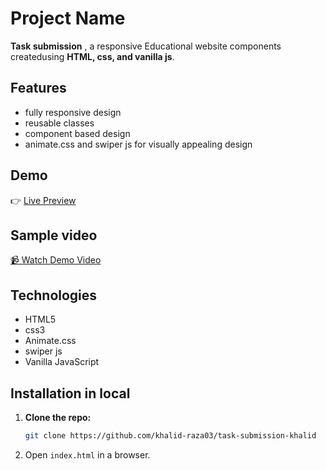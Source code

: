 # Project Name

**Task submission** , a responsive Educational website components createdusing **HTML, css, and vanilla js**.

## Features

- fully responsive design
- reusable classes
- component based design
- animate.css and swiper js for visually appealing design

## Demo

👉 [Live Preview](https://khalid-raza03.github.io/task-submission-khalid/)


## Sample video
[📹 Watch Demo Video](./assets/sample.mp4)


## Technologies

- HTML5
- css3
- Animate.css
- swiper js
- Vanilla JavaScript

## Installation in local

1. **Clone the repo:**

   ```bash
   git clone https://github.com/khalid-raza03/task-submission-khalid
   ```

2. Open `index.html` in a browser.
